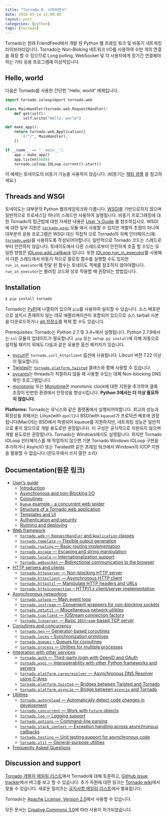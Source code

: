 ```yaml
---
title: "Tornado 0. 시작하면서"
date: 2018-05-14 12:00:00
layout: post
categories: [python]
tags: [tornado]
---
```


Tornado는 원래 FriendFeed에서 개발 된 Python 웹 프레임 워크 및 비동기 네트워킹 라이브러리입니다.
Tornado는 Non-Bloking 네트워크 I/O를 사용하여 수만 개의 연결을 확장 할 수 있으므로 Long polling, WebSocket 및 각 사용자에게 장기간 연결해야하는 기타 응용 프로그램에 이상적입니다.

Hello, world
---
다음은 Tornado를 사용한 간단한 "Hello, world” 예제입니다.
```python
import tornado.ioloopimport tornado.web

class MainHandler(tornado.web.RequestHandler):
    def get(self):
        self.write("Hello, world")

def make_app():
    return tornado.web.Application([
        (r"/", MainHandler),
    ])

if __name__ == "__main__":
    app = make_app()
    app.listen(8888)
    tornado.ioloop.IOLoop.current().start()
```
이 예제는 토네이도의 비동기 기능을 사용하지 않습니다. (비동기는 [채팅 샘플](https://github.com/tornadoweb/tornado/tree/stable/demos/chat) 을 참고하세요.)

Threads and WSGI
---
토네이도는 대부분의 Python 웹프레임워크와 다릅니다. [WSGI](https://wsgi.readthedocs.io/en/latest/)를 기반으로하지 않으며 일반적으로 프로세스당 하나의 스레드만 사용하여 실행됩니다. 비동기 프로그래밍에 대한 Tornado의 접근법에 대한 자세한 내용은 [User 's Guide](http://www.tornadoweb.org/en/stable/guide.html) 를 참조하십시오.
WSGI에 대한 일부 지원은 [`tornado.wsgi`](http://www.tornadoweb.org/en/stable/wsgi.html#module-tornado.wsgi) 모듈 에서 사용할 수 있지만 개발의 초점이 아니며 대부분의 응용 프로그램은 WSGI 대신 직접적 으로 Tornado의 자체 인터페이스(예: [`tornado.web`](http://www.tornadoweb.org/en/stable/web.html#module-tornado.web))를 사용하도록 작성되어야합니다.
일반적으로 Tornado 코드는 스레드로부터 안전하지 않습니다. 토네이도에서 다른 스레드로부터 안전하게 호출 할 수있는 유일한 방법은 [IOLoop.add_callback](http://www.tornadoweb.org/en/stable/ioloop.html#tornado.ioloop.IOLoop.add_callback) 입니다. 또한 [IOLoop.run_in_executor](http://www.tornadoweb.org/en/stable/ioloop.html#tornado.ioloop.IOLoop.run_in_executor)를 사용해서 다른 스레드에서 비동기 적으로 블로킹 함수를 실행할 수도 있지만 `run_in_executor`에 전달 된 함수는 토네이도 객체를 참조하지 않아야합니다. `run_in_executor`는 블러킹 코드와 상호 작용할 때 권장되는 방법입니다.

Installation
---
```bash
$ pip install tornado
```
Tornado는 [PyPI](http://pypi.python.org/pypi/tornado)에 나열되어 있으며 `pip`를 사용하여 설치할 수 있습니다. 소스 배포판으로 설치시 존재하지 않는 데모 애플리케이션이 포함되어 있으므로 소스 tarball 사본을 다운로드하거나 [git 저장소](https://github.com/tornadoweb/tornado)를 복제 할 수도 있습니다.

Prerequisites: Tornado는 Python 2.7 및 3.4+에서 실행됩니다. Python 2.7.9에서는 `ssl` 모듈의 업데이트가 필요합니다. `pip` 또는 `setup.py install`에 의해 자동으로 설치될 패키지 외에도 다음과 같은 유용한 옵션 패키지가 있습니다.
* [pycurl](http://pycurl.sourceforge.net/)은 `tornado.curl_httpclient` 옵션에 사용됩니다. Libcurl 버전 7.22 이상이 필요합니다.
* [Twisted](http://www.twistedmatrix.com/)는 [`tornado.platform.twisted`](http://www.tornadoweb.org/en/stable/twisted.html#module-tornado.platform.twisted) 클래스와 함께 사용할 수 있습니다.
* [pycares](https://pypi.python.org/pypi/pycares)는 threads가 적절하지 않을 때 사용할 수있는 대체 Non-blocking DNS 확인 프로그램입니다.
* [monotonic](https://pypi.python.org/pypi/monotonic) 또는 [Monotime](https://pypi.python.org/pypi/Monotime)은 monotonic clock에 대한 지원을 추가하여 클록 조정이 빈번한 환경에서 안정성을 향상시킵니다. **Python 3에서는 더 이상 필요하지 않습니다.**

**Platforms:** Tornado는 유닉스와 같은 플랫폼에서 실행되어야합니다. 최고의 성능과 확장성을 위해서는 Linux(with `epoll`)나 BSD(with `kqueue`)가 프로덕션 배포에 권장됩니다(MacOS는 BSD에서 파생되어 kqueue를 지원하지만, 네트워킹 성능은 일반적으로 좋지 않으므로 개발 용도로만 권장됩니다). 이 구성은 공식적으로 지원되지 않으며 개발 용도로만 권장됩니다. Tornado는 Windows에서도 실행됩니다. 하지만 Tornado IOLoop 인터페이스를 재 작업하지 않으면 기본 Tornado Windows IOLoop 구현을 추가하거나 AsyncIO 또는 Twisted와 같은 프레임 워크에서 Windows의 IOCP 지원을 활용할 수 없습니다.(윈도우에서 쓰지 말란 소리)

Documentation(원문 링크)
---
* [User’s guide](http://www.tornadoweb.org/en/stable/guide.html)
  * [Introduction](http://www.tornadoweb.org/en/stable/guide/intro.html)
  * [Asynchronous and non-Blocking I/O](http://www.tornadoweb.org/en/stable/guide/async.html)
  * [Coroutines](http://www.tornadoweb.org/en/stable/guide/coroutines.html)
  * [`Queue` example - a concurrent web spider](http://www.tornadoweb.org/en/stable/guide/queues.html)
  * [Structure of a Tornado web application](http://www.tornadoweb.org/en/stable/guide/structure.html)
  * [Templates and UI](http://www.tornadoweb.org/en/stable/guide/templates.html)
  * [Authentication and security](http://www.tornadoweb.org/en/stable/guide/security.html)
  * [Running and deploying](http://www.tornadoweb.org/en/stable/guide/running.html)
* [Web framework](http://www.tornadoweb.org/en/stable/webframework.html)
  * [`tornado.web` — `RequestHandler` and `Application` classes](http://www.tornadoweb.org/en/stable/web.html)
  * [`tornado.template` — Flexible output generation](http://www.tornadoweb.org/en/stable/template.html)
  * [`tornado.routing` — Basic routing implementation](http://www.tornadoweb.org/en/stable/routing.html)
  * [`tornado.escape` — Escaping and string manipulation](http://www.tornadoweb.org/en/stable/escape.html)
  * [`tornado.locale` — Internationalization support](http://www.tornadoweb.org/en/stable/locale.html)
  * [`tornado.websocket` — Bidirectional communication to the browser](http://www.tornadoweb.org/en/stable/websocket.html)
* [HTTP servers and clients](http://www.tornadoweb.org/en/stable/http.html)
  * [`tornado.httpserver` — Non-blocking HTTP server](http://www.tornadoweb.org/en/stable/httpserver.html)
  * [`tornado.httpclient` — Asynchronous HTTP client](http://www.tornadoweb.org/en/stable/httpclient.html)
  * [`tornado.httputil` — Manipulate HTTP headers and URLs](http://www.tornadoweb.org/en/stable/httputil.html)
  * [`tornado.http1connection` – HTTP/1.x client/server implementation](http://www.tornadoweb.org/en/stable/http1connection.html)
* [Asynchronous networking](http://www.tornadoweb.org/en/stable/networking.html)
  * [`tornado.ioloop` — Main event loop](http://www.tornadoweb.org/en/stable/ioloop.html)
  * [`tornado.iostream` — Convenient wrappers for non-blocking sockets](http://www.tornadoweb.org/en/stable/iostream.html)
  * [`tornado.netutil` — Miscellaneous network utilities](http://www.tornadoweb.org/en/stable/netutil.html)
  * [`tornado.tcpclient` — IOStream connection factory](http://www.tornadoweb.org/en/stable/tcpclient.html)
  * [`tornado.tcpserver` — Basic `IOStream`-based TCP server](http://www.tornadoweb.org/en/stable/tcpserver.html)
* [Coroutines and concurrency](http://www.tornadoweb.org/en/stable/coroutine.html)
  * [`tornado.gen` — Generator-based coroutines](http://www.tornadoweb.org/en/stable/gen.html)
  * [`tornado.locks` – Synchronization primitives](http://www.tornadoweb.org/en/stable/locks.html)
  * [`tornado.queues` – Queues for coroutines](http://www.tornadoweb.org/en/stable/queues.html)
  * [`tornado.process` — Utilities for multiple processes](http://www.tornadoweb.org/en/stable/process.html)
* [Integration with other services](http://www.tornadoweb.org/en/stable/integration.html)
  * [`tornado.auth` — Third-party login with OpenID and OAuth](http://www.tornadoweb.org/en/stable/auth.html)
  * [`tornado.wsgi` — Interoperability with other Python frameworks and servers](http://www.tornadoweb.org/en/stable/wsgi.html)
  * [`tornado.platform.caresresolver` — Asynchronous DNS Resolver using C-Ares](http://www.tornadoweb.org/en/stable/caresresolver.html)
  * [`tornado.platform.twisted` — Bridges between Twisted and Tornado](http://www.tornadoweb.org/en/stable/twisted.html)
  * [`tornado.platform.asyncio` — Bridge between `asyncio` and Tornado](http://www.tornadoweb.org/en/stable/asyncio.html)
* [Utilities](http://www.tornadoweb.org/en/stable/utilities.html)
  * [`tornado.autoreload` — Automatically detect code changes in development](http://www.tornadoweb.org/en/stable/autoreload.html)
  * [`tornado.concurrent` — Work with `Future` objects](http://www.tornadoweb.org/en/stable/concurrent.html)
  * [`tornado.log` — Logging support](http://www.tornadoweb.org/en/stable/log.html)
  * [`tornado.options` — Command-line parsing](http://www.tornadoweb.org/en/stable/options.html)
  * [`tornado.stack_context` — Exception handling across asynchronous callbacks](http://www.tornadoweb.org/en/stable/stack_context.html)
  * [`tornado.testing` — Unit testing support for asynchronous code](http://www.tornadoweb.org/en/stable/testing.html)
  * [`tornado.util` — General-purpose utilities](http://www.tornadoweb.org/en/stable/util.html)
* [Frequently Asked Questions](http://www.tornadoweb.org/en/stable/faq.html)

Discussion and support
---
[Tornado 개발자 메일링 리스트](http://groups.google.com/group/python-tornado)에서 Tornado에 대해 토론하고, [GitHub issue tracker](https://github.com/tornadoweb/tornado/issues)에서 버그를 보고 할 수 있습니다. 추가 자원에 대한 링크는 [Tornado wiki](https://github.com/tornadoweb/tornado/wiki/Links)에서 찾을 수 있습니다. 새로운 릴리즈는 [공지사항 메일링 리스트](http://groups.google.com/group/python-tornado-announce)에서 발표됩니다.

Tornado는 [Apache License, Version 2.0](http://www.apache.org/licenses/LICENSE-2.0.html)에서 사용할 수 있습니다.

모든 문서는 [Creative Commons 3.0](http://creativecommons.org/licenses/by/3.0/)에 따라 사용이 허가되었습니다.
